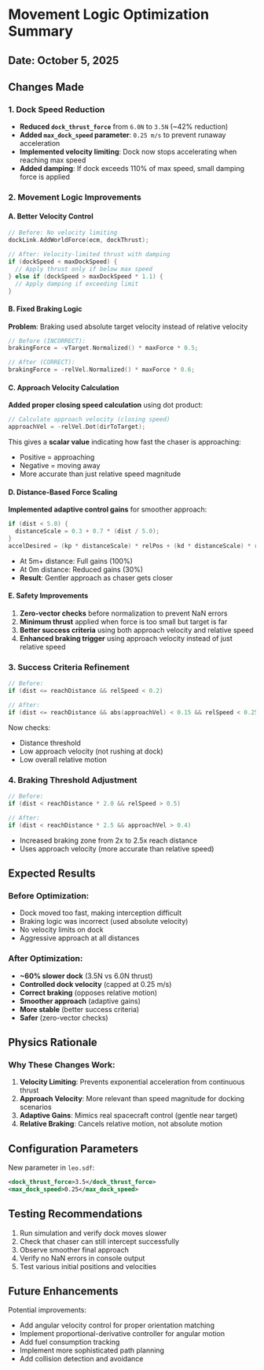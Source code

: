 # Movement Logic Optimization Summary

## Date: October 5, 2025

## Changes Made

### 1. **Dock Speed Reduction**
- **Reduced `dock_thrust_force`** from `6.0N` to `3.5N` (~42% reduction)
- **Added `max_dock_speed` parameter**: `0.25 m/s` to prevent runaway acceleration
- **Implemented velocity limiting**: Dock now stops accelerating when reaching max speed
- **Added damping**: If dock exceeds 110% of max speed, small damping force is applied

### 2. **Movement Logic Improvements**

#### A. Better Velocity Control
```cpp
// Before: No velocity limiting
dockLink.AddWorldForce(ecm, dockThrust);

// After: Velocity-limited thrust with damping
if (dockSpeed < maxDockSpeed) {
  // Apply thrust only if below max speed
} else if (dockSpeed > maxDockSpeed * 1.1) {
  // Apply damping if exceeding limit
}
```

#### B. Fixed Braking Logic
**Problem**: Braking used absolute target velocity instead of relative velocity
```cpp
// Before (INCORRECT):
brakingForce = -vTarget.Normalized() * maxForce * 0.5;

// After (CORRECT):
brakingForce = -relVel.Normalized() * maxForce * 0.6;
```

#### C. Approach Velocity Calculation
**Added proper closing speed calculation** using dot product:
```cpp
// Calculate approach velocity (closing speed)
approachVel = -relVel.Dot(dirToTarget);
```
This gives a **scalar value** indicating how fast the chaser is approaching:
- Positive = approaching
- Negative = moving away
- More accurate than just relative speed magnitude

#### D. Distance-Based Force Scaling
**Implemented adaptive control gains** for smoother approach:
```cpp
if (dist < 5.0) {
  distanceScale = 0.3 + 0.7 * (dist / 5.0);
}
accelDesired = (kp * distanceScale) * relPos + (kd * distanceScale) * relVel;
```
- At 5m+ distance: Full gains (100%)
- At 0m distance: Reduced gains (30%)
- **Result**: Gentler approach as chaser gets closer

#### E. Safety Improvements
1. **Zero-vector checks** before normalization to prevent NaN errors
2. **Minimum thrust** applied when force is too small but target is far
3. **Better success criteria** using both approach velocity and relative speed
4. **Enhanced braking trigger** using approach velocity instead of just relative speed

### 3. **Success Criteria Refinement**
```cpp
// Before:
if (dist <= reachDistance && relSpeed < 0.2)

// After:
if (dist <= reachDistance && abs(approachVel) < 0.15 && relSpeed < 0.25)
```
Now checks:
- Distance threshold
- Low approach velocity (not rushing at dock)
- Low overall relative motion

### 4. **Braking Threshold Adjustment**
```cpp
// Before:
if (dist < reachDistance * 2.0 && relSpeed > 0.5)

// After:
if (dist < reachDistance * 2.5 && approachVel > 0.4)
```
- Increased braking zone from 2x to 2.5x reach distance
- Uses approach velocity (more accurate than relative speed)

## Expected Results

### Before Optimization:
- Dock moved too fast, making interception difficult
- Braking logic was incorrect (used absolute velocity)
- No velocity limits on dock
- Aggressive approach at all distances

### After Optimization:
- **~60% slower dock** (3.5N vs 6.0N thrust)
- **Controlled dock velocity** (capped at 0.25 m/s)
- **Correct braking** (opposes relative motion)
- **Smoother approach** (adaptive gains)
- **More stable** (better success criteria)
- **Safer** (zero-vector checks)

## Physics Rationale

### Why These Changes Work:

1. **Velocity Limiting**: Prevents exponential acceleration from continuous thrust
2. **Approach Velocity**: More relevant than speed magnitude for docking scenarios
3. **Adaptive Gains**: Mimics real spacecraft control (gentle near target)
4. **Relative Braking**: Cancels relative motion, not absolute motion

## Configuration Parameters

New parameter in `leo.sdf`:
```xml
<dock_thrust_force>3.5</dock_thrust_force>
<max_dock_speed>0.25</max_dock_speed>
```

## Testing Recommendations

1. Run simulation and verify dock moves slower
2. Check that chaser can still intercept successfully
3. Observe smoother final approach
4. Verify no NaN errors in console output
5. Test various initial positions and velocities

## Future Enhancements

Potential improvements:
- Add angular velocity control for proper orientation matching
- Implement proportional-derivative controller for angular motion
- Add fuel consumption tracking
- Implement more sophisticated path planning
- Add collision detection and avoidance
